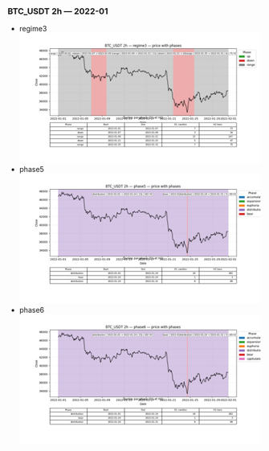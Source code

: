 ### BTC_USDT 2h — 2022-01

- regime3
![BTC_USDT_2h_regime3_2022-01_phase_price.png](outputs/fourier/phase_monthly/BTC_USDT/2h/2022/2022-01/BTC_USDT_2h_regime3_2022-01_phase_price.png)
- phase5
![BTC_USDT_2h_phase5_2022-01_phase_price.png](outputs/fourier/phase_monthly/BTC_USDT/2h/2022/2022-01/BTC_USDT_2h_phase5_2022-01_phase_price.png)
- phase6
![BTC_USDT_2h_phase6_2022-01_phase_price.png](outputs/fourier/phase_monthly/BTC_USDT/2h/2022/2022-01/BTC_USDT_2h_phase6_2022-01_phase_price.png)